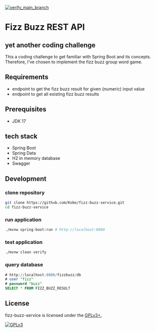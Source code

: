 [![verify_main_branch](https://github.com/Kobe/fizz-buzz-service/actions/workflows/verify.yml/badge.svg?branch=main)](https://github.com/Kobe/fizz-buzz-service/actions/workflows/verify.yml)

# Fizz Buzz REST API

## yet another coding challenge

This a coding challenge to get familiar with Spring Boot and its concepts.
Therefore, I've chosen to implement the fizz buzz group word game.

## Requirements

- endpoint to get the fizz buzz result for given (numeric) input value
- endpoint to get all existing fizz buzz results

## Prerequisites

- JDK 17

## tech stack

- Spring Boot
- Spring Data
- H2 in memory database
- Swagger

## Development

### clone repository

```bash
git clone https://github.com/Kobe/fizz-buzz-service.git
cd fizz-buzz-service
```

### run application

```bash
./mvnw spring-boot:run # http://localhost:8080
```

### test application

```bash
./mvnw clean verify
```

### query database

```sql
# http://localhost:8080/fizzbuzz/db
# user "fizz"
# password "buzz"
SELECT * FROM FIZZ_BUZZ_RESULT
```

## License

fizz-buzz-service is licensed under the [GPLv3+.](LICENSE)

[![GPLv3](https://img.shields.io/badge/licence-GPLv3-brightgreen.svg)](http://www.gnu.org/licenses/gpl-3.0.html)
